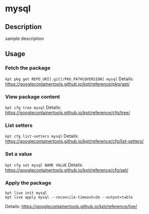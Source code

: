 # mysql

## Description
sample description

## Usage

### Fetch the package
`kpt pkg get REPO_URI[.git]/PKG_PATH[@VERSION] mysql`
Details: https://googlecontainertools.github.io/kpt/reference/pkg/get/

### View package content
`kpt cfg tree mysql`
Details: https://googlecontainertools.github.io/kpt/reference/cfg/tree/

### List setters
`kpt cfg list-setters mysql`
Details: https://googlecontainertools.github.io/kpt/reference/cfg/list-setters/

### Set a value
`kpt cfg set mysql NAME VALUE`
Details: https://googlecontainertools.github.io/kpt/reference/cfg/set/

### Apply the package
```
kpt live init mysql
kpt live apply mysql --reconcile-timeout=2m --output=table
```
Details: https://googlecontainertools.github.io/kpt/reference/live/
